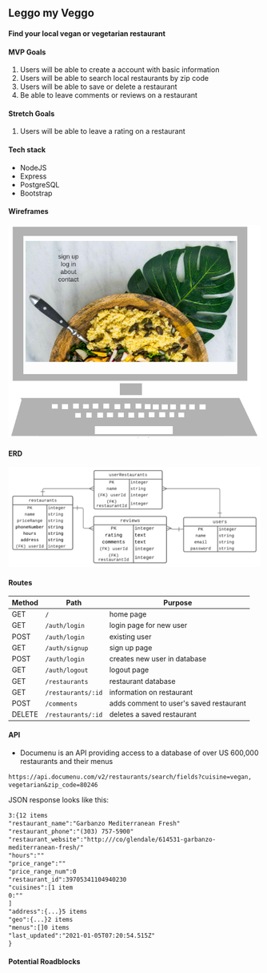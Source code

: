 ## Leggo my Veggo

#### Find your local vegan or vegetarian restaurant

#### MVP Goals
 1. Users will be able to create a account with basic information
 2. Users will be able to search local restaurants by zip code
 2. Users will be able to save or delete a restaurant
 3. Be able to leave comments or reviews on a restaurant

#### Stretch Goals
 1. Users will be able to leave a rating on a restaurant

#### Tech stack
* NodeJS
* Express
* PostgreSQL
* Bootstrap

#### Wireframes
![wireframe](assets/wireframe.png)

#### ERD<br>
![ERD](assets/erd.png)
<br>

#### Routes

| Method | Path | Purpose |
| ------ | -------------- | -------------------------------- |
| GET | `/` | home page |
| GET | `/auth/login` | login page for new user |
| POST | `/auth/login` | existing user |
| GET | `/auth/signup` | sign up page |
| POST | `/auth/login` | creates new user in database |
| GET | `/auth/logout` | logout page |
| GET | `/restaurants` | restaurant database |
| GET | `/restaurants/:id` | information on restaurant |
| POST | `/comments` | adds comment to user's saved restaurant |
| DELETE | `/restaurants/:id` | deletes a saved restaurant |

#### API
* Documenu is an API providing access to a database of over US 600,000 restaurants and their menus

```
https://api.documenu.com/v2/restaurants/search/fields?cuisine=vegan, vegetarian&zip_code=80246
```
JSON response looks like this:
```
3:{12 items
"restaurant_name":"Garbanzo Mediterranean Fresh"
"restaurant_phone":"(303) 757-5900"
"restaurant_website":"http:///co/glendale/614531-garbanzo-mediterranean-fresh/"
"hours":""
"price_range":""
"price_range_num":0
"restaurant_id":39705341104940230
"cuisines":[1 item
0:""
]
"address":{...}5 items
"geo":{...}2 items
"menus":[]0 items
"last_updated":"2021-01-05T07:20:54.515Z"
}
```
#### Potential Roadblocks
